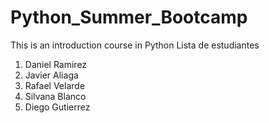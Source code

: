 # Python_Summer_Bootcamp
This is an introduction course in Python
Lista de estudiantes
1. Daniel Ramirez
2. Javier Aliaga
3. Rafael Velarde
4. Silvana Blanco
5. Diego Gutierrez
